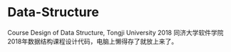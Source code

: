 # Data-Structure
Course Design of Data Structure, Tongji University 2018
同济大学软件学院2018年数据结构课程设计代码，电脑上懒得存了就放上来了。
